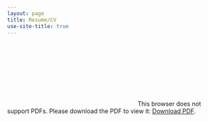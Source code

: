 ```yaml
---
layout: page
title: Resume/CV
use-site-title: true
---
```


<object data="http://RMDern.github.io/RyanDernResume.pdf" type="application/pdf" width="860px" height="900px">
    <embed src="http://RMDern.github.io/RyanDernResume.pdf">
        This browser does not support PDFs. Please download the PDF to view it: <a href="http:/RMDern.github.io/RyanDernResume.pdf">Download PDF</a>.</p>
    </embed>
</object>

